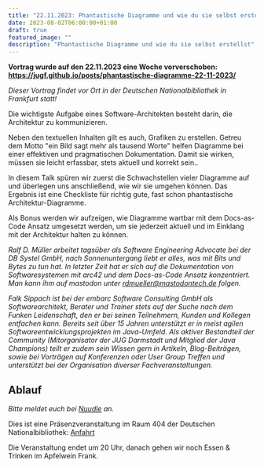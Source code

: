 ```yaml
---
title: "22.11.2023: Phantastische Diagramme und wie du sie selbst erstellst"
date: 2023-08-02T06:00:00+01:00
draft: true
featured_image: ""
description: "Phantastische Diagramme und wie du sie selbst erstellst"
---
```


**Vortrag wurde auf den 22.11.2023 eine Woche vorverschoben: https://jugf.github.io/posts/phantastische-diagramme-22-11-2023/**

_Dieser Vortrag findet vor Ort in der Deutschen Nationalbibliothek in Frankfurt statt!_

Die wichtigste Aufgabe eines Software-Architekten besteht darin, die Architektur zu kommunizieren.

Neben den textuellen Inhalten gilt es auch, Grafiken zu erstellen. Getreu dem Motto "ein Bild sagt mehr als tausend Worte" helfen Diagramme bei einer effektiven und pragmatischen Dokumentation. Damit sie wirken, müssen sie leicht erfassbar, stets aktuell und korrekt sein..

In diesem Talk spüren wir zuerst die Schwachstellen vieler Diagramme auf und überlegen uns anschließend, wie wir sie umgehen können. Das Ergebnis ist eine Checkliste für richtig gute, fast schon phantastische Architektur-Diagramme.

Als Bonus werden wir aufzeigen, wie Diagramme wartbar mit dem Docs-as-Code Ansatz umgesetzt werden, um sie jederzeit aktuell und im Einklang mit der Architektur halten zu können.

_Ralf D. Müller arbeitet tagsüber als Software Engineering Advocate bei der DB Systel GmbH, nach Sonnenuntergang liebt er alles, was mit Bits und Bytes zu tun hat. In letzter Zeit hat er sich auf die Dokumentation von Softwaresystemen mit arc42 und dem Docs-as-Code Ansatz konzentriert. Man kann ihm auf mastodon unter rdmueller@mastodontech.de folgen._

_Falk Sippach ist bei der embarc Software Consulting GmbH als Softwarearchitekt, Berater und Trainer stets auf der Suche nach dem Funken Leidenschaft, den er bei seinen Teilnehmern, Kunden und Kollegen entfachen kann. Bereits seit über 15 Jahren unterstützt er in meist agilen Softwareentwicklungsprojekten im Java-Umfeld. Als aktiver Bestandteil der Community (Mitorganisator der JUG Darmstadt und Mitglied der Java Champions) teilt er zudem sein Wissen gern in Artikeln, Blog-Beiträgen, sowie bei Vorträgen auf Konferenzen oder User Group Treffen und unterstützt bei der Organisation diverser Fachveranstaltungen._

## Ablauf 

_Bitte meldet euch bei [Nuudle](https://nuudel.digitalcourage.de/wpbn2NaSJlCpohvV) an._

Dies ist eine Präsenzveranstaltung im Raum 404 der Deutschen Nationalbibliothek: [Anfahrt](https://www.dnb.de/DE/Benutzung/Frankfurt/frankfurt_node.html#doc57382bodyText5)

Die Veranstaltung endet um 20 Uhr, danach gehen wir noch Essen & Trinken im Apfelwein Frank.